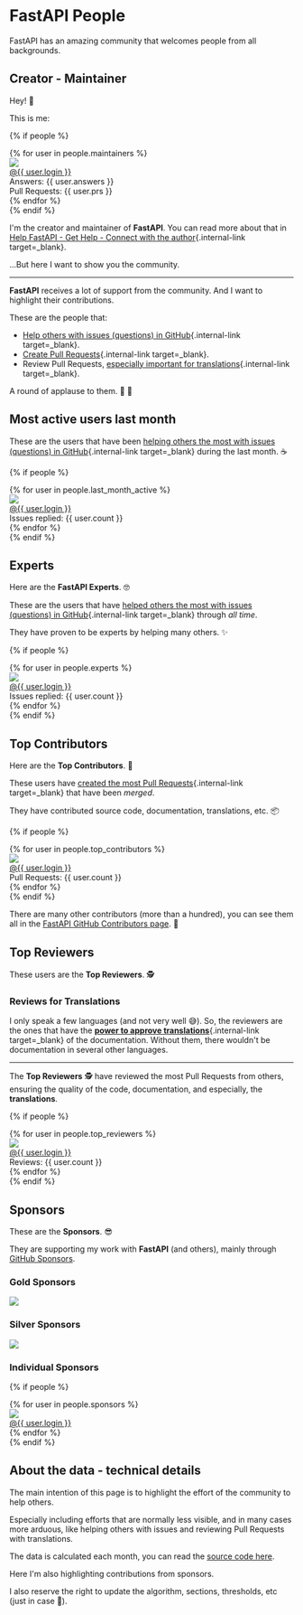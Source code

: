 # FastAPI People

FastAPI has an amazing community that welcomes people from all backgrounds.

## Creator - Maintainer

Hey! 👋

This is me:

{% if people %}
<div class="user-list user-list-center">
{% for user in people.maintainers %}

<div class="user"><a href="{{ user.url }}" target="_blank"><div class="avatar-wrapper"><img src="{{ user.avatarUrl }}"/></div><div class="title">@{{ user.login }}</div></a> <div class="count">Answers: {{ user.answers }}</div><div class="count">Pull Requests: {{ user.prs }}</div></div>
{% endfor %}

</div>
{% endif %}

I'm the creator and maintainer of **FastAPI**. You can read more about that in [Help FastAPI - Get Help - Connect with the author](help-fastapi.md#connect-with-the-author){.internal-link target=_blank}.

...But here I want to show you the community.

---

**FastAPI** receives a lot of support from the community. And I want to highlight their contributions.

These are the people that:

* [Help others with issues (questions) in GitHub](help-fastapi.md#help-others-with-issues-in-github){.internal-link target=_blank}.
* [Create Pull Requests](help-fastapi.md#create-a-pull-request){.internal-link target=_blank}.
* Review Pull Requests, [especially important for translations](contributing.md#translations){.internal-link target=_blank}.

A round of applause to them. 👏 🙇

## Most active users last month

These are the users that have been [helping others the most with issues (questions) in GitHub](help-fastapi.md#help-others-with-issues-in-github){.internal-link target=_blank} during the last month. ☕

{% if people %}
<div class="user-list user-list-center">
{% for user in people.last_month_active %}

<div class="user"><a href="{{ user.url }}" target="_blank"><div class="avatar-wrapper"><img src="{{ user.avatarUrl }}"/></div><div class="title">@{{ user.login }}</div></a> <div class="count">Issues replied: {{ user.count }}</div></div>
{% endfor %}

</div>
{% endif %}

## Experts

Here are the **FastAPI Experts**. 🤓

These are the users that have [helped others the most with issues (questions) in GitHub](help-fastapi.md#help-others-with-issues-in-github){.internal-link target=_blank} through *all time*.

They have proven to be experts by helping many others. ✨

{% if people %}
<div class="user-list user-list-center">
{% for user in people.experts %}

<div class="user"><a href="{{ user.url }}" target="_blank"><div class="avatar-wrapper"><img src="{{ user.avatarUrl }}"/></div><div class="title">@{{ user.login }}</div></a> <div class="count">Issues replied: {{ user.count }}</div></div>
{% endfor %}

</div>
{% endif %}

## Top Contributors

Here are the **Top Contributors**. 👷

These users have [created the most Pull Requests](help-fastapi.md#create-a-pull-request){.internal-link target=_blank} that have been *merged*.

They have contributed source code, documentation, translations, etc. 📦

{% if people %}
<div class="user-list user-list-center">
{% for user in people.top_contributors %}

<div class="user"><a href="{{ user.url }}" target="_blank"><div class="avatar-wrapper"><img src="{{ user.avatarUrl }}"/></div><div class="title">@{{ user.login }}</div></a> <div class="count">Pull Requests: {{ user.count }}</div></div>
{% endfor %}

</div>
{% endif %}

There are many other contributors (more than a hundred), you can see them all in the <a href="https://github.com/tiangolo/fastapi/graphs/contributors" class="external-link" target="_blank">FastAPI GitHub Contributors page</a>. 👷

## Top Reviewers

These users are the **Top Reviewers**. 🕵️

### Reviews for Translations

I only speak a few languages (and not very well 😅). So, the reviewers are the ones that have the [**power to approve translations**](contributing.md#translations){.internal-link target=_blank} of the documentation. Without them, there wouldn't be documentation in several other languages.

---

The **Top Reviewers** 🕵️ have reviewed the most Pull Requests from others, ensuring the quality of the code, documentation, and especially, the **translations**.

{% if people %}
<div class="user-list user-list-center">
{% for user in people.top_reviewers %}

<div class="user"><a href="{{ user.url }}" target="_blank"><div class="avatar-wrapper"><img src="{{ user.avatarUrl }}"/></div><div class="title">@{{ user.login }}</div></a> <div class="count">Reviews: {{ user.count }}</div></div>
{% endfor %}

</div>
{% endif %}

## Sponsors

These are the **Sponsors**. 😎

They are supporting my work with **FastAPI** (and others), mainly through <a href="https://github.com/sponsors/tiangolo" class="external-link" target="_blank">GitHub Sponsors</a>.

### Gold Sponsors

<a href="https://www.deta.sh/" target="_blank" title="The launchpad for all your (team's) ideas"><img src="https://fastapi.tiangolo.com/img/sponsors/deta.svg"></a>

### Silver Sponsors

<a href="https://testdriven.io/" target="_blank" title="Learn to build high-quality web apps with best practices"><img src="https://fastapi.tiangolo.com/img/sponsors/testdriven.svg"></a>

### Individual Sponsors

{% if people %}
<div class="user-list user-list-center">
{% for user in people.sponsors %}

<div class="user"><a href="{{ user.url }}" target="_blank"><div class="avatar-wrapper"><img src="{{ user.avatarUrl }}"/></div><div class="title">@{{ user.login }}</div></a></div>
{% endfor %}

</div>
{% endif %}

## About the data - technical details

The main intention of this page is to highlight the effort of the community to help others.

Especially including efforts that are normally less visible, and in many cases more arduous, like helping others with issues and reviewing Pull Requests with translations.

The data is calculated each month, you can read the <a href="https://github.com/tiangolo/fastapi/blob/master/.github/actions/people/app/main.py" class="external-link" target="_blank">source code here</a>.

Here I'm also highlighting contributions from sponsors.

I also reserve the right to update the algorithm, sections, thresholds, etc (just in case 🤷).
